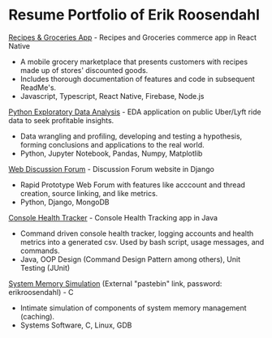 # Resume Portfolio of Erik Roosendahl

[Recipes & Groceries App](https://github.com/eroosendahl/resume-portfolio/tree/master/react-native-recipe-store) - Recipes and Groceries commerce app in React Native
* A mobile grocery marketplace that presents customers with recipes made up of stores' discounted goods.
* Includes thorough documentation of features and code in subsequent ReadMe's.
* Javascript, Typescript, React Native, Firebase, Node.js

[Python Exploratory Data Analysis](https://github.com/eroosendahl/resume-portfolio/tree/master/python-exploratory-data-analysis) - EDA application on public Uber/Lyft ride data to seek profitable insights.
* Data wrangling and profiling, developing and testing a hypothesis, forming conclusions and applications to the real world.
* Python, Jupyter Notebook, Pandas, Numpy, Matplotlib

[Web Discussion Forum](https://github.com/eroosendahl/resume-portfolio/tree/master/django-webforum) - Discussion Forum website in Django
* Rapid Prototype Web Forum with features like acccount and thread creation, source linking, and like metrics.
* Python, Django, MongoDB

[Console Health Tracker](https://github.com/eroosendahl/resume-portfolio/tree/master/java-console-health-tracker) - Console Health Tracking app in Java
* Command driven console health tracker, logging accounts and health metrics into a generated csv.  Used by bash script, usage messages, and commands.
* Java, OOP Design (Command Design Pattern among others), Unit Testing (JUnit)

[System Memory Simulation](https://pastebin.com/ZGE0pQnN) (External "pastebin" link, password: erikroosendahl) - C 
* Intimate simulation of components of system memory management (caching).
* Systems Software, C, Linux, GDB
